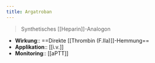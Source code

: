 ```yaml
---
title: Argatroban
---
```

> Synthetisches [[Heparin]]-Analogon
- **Wirkung**:: ==Direkte [[Thrombin (F.IIa)]]-Hemmung==
- **Applikation**:: [[i.v.]]
- **Monitoring**:: [[aPTT]]